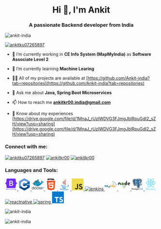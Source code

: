 <h1 align="center">Hi 👋, I'm Ankit</h1>
<h3 align="center">A passionate Backend developer from India</h3>

<p align="left"> <img src="https://komarev.com/ghpvc/?username=ankit-india&label=Profile%20views&color=0e75b6&style=flat" alt="ankit-india" /> </p>

<p align="left"> <a href="https://twitter.com/ankitku07265897" target="blank"><img src="https://img.shields.io/twitter/follow/ankitku07265897?logo=twitter&style=for-the-badge" alt="ankitku07265897" /></a> </p>

- 🔭 I’m currently working in **CE Info System (MapMyIndia)** as **Software Associate Level 2**

- 🌱 I’m currently learning **Machine Learing**

- 👨‍💻 All of my projects are available at [https://github.com/Ankit-india?tab=repositories](https://github.com/Ankit-india?tab=repositories)

- 💬 Ask me about **Java, Spring Boot Microservices**

- 📫 How to reach me **ankitkr00.india@gmail.com**

- 📄 Know about my experiences [https://drive.google.com/file/d/1MnaJ_rUzIWDVG3FJmgJblRpuGdI2_sZH/view?usp=sharing](https://drive.google.com/file/d/1MnaJ_rUzIWDVG3FJmgJblRpuGdI2_sZH/view?usp=sharing)

<h3 align="left">Connect with me:</h3>
<p align="left">
<a href="https://twitter.com/ankitku07265897" target="blank"><img align="center" src="https://raw.githubusercontent.com/rahuldkjain/github-profile-readme-generator/master/src/images/icons/Social/twitter.svg" alt="ankitku07265897" height="30" width="40" /></a>
<a href="https://linkedin.com/in/ankitkr00" target="blank"><img align="center" src="https://raw.githubusercontent.com/rahuldkjain/github-profile-readme-generator/master/src/images/icons/Social/linked-in-alt.svg" alt="ankitkr00" height="30" width="40" /></a>
<a href="https://www.leetcode.com/ankitkr00" target="blank"><img align="center" src="https://raw.githubusercontent.com/rahuldkjain/github-profile-readme-generator/master/src/images/icons/Social/leet-code.svg" alt="ankitkr00" height="30" width="40" /></a>
</p>

<h3 align="left">Languages and Tools:</h3>
<p align="left"> <a href="https://getbootstrap.com" target="_blank" rel="noreferrer"> <img src="https://raw.githubusercontent.com/devicons/devicon/master/icons/bootstrap/bootstrap-plain-wordmark.svg" alt="bootstrap" width="40" height="40"/> </a> <a href="https://www.w3schools.com/cpp/" target="_blank" rel="noreferrer"> <img src="https://raw.githubusercontent.com/devicons/devicon/master/icons/cplusplus/cplusplus-original.svg" alt="cplusplus" width="40" height="40"/> </a> <a href="https://www.docker.com/" target="_blank" rel="noreferrer"> <img src="https://raw.githubusercontent.com/devicons/devicon/master/icons/docker/docker-original-wordmark.svg" alt="docker" width="40" height="40"/> </a> <a href="https://www.w3.org/html/" target="_blank" rel="noreferrer"> <img src="https://raw.githubusercontent.com/devicons/devicon/master/icons/html5/html5-original-wordmark.svg" alt="html5" width="40" height="40"/> </a> <a href="https://www.java.com" target="_blank" rel="noreferrer"> <img src="https://raw.githubusercontent.com/devicons/devicon/master/icons/java/java-original.svg" alt="java" width="40" height="40"/> </a> <a href="https://developer.mozilla.org/en-US/docs/Web/JavaScript" target="_blank" rel="noreferrer"> <img src="https://raw.githubusercontent.com/devicons/devicon/master/icons/javascript/javascript-original.svg" alt="javascript" width="40" height="40"/> </a> <a href="https://www.jenkins.io" target="_blank" rel="noreferrer"> <img src="https://www.vectorlogo.zone/logos/jenkins/jenkins-icon.svg" alt="jenkins" width="40" height="40"/> </a> <a href="https://www.mysql.com/" target="_blank" rel="noreferrer"> <img src="https://raw.githubusercontent.com/devicons/devicon/master/icons/mysql/mysql-original-wordmark.svg" alt="mysql" width="40" height="40"/> </a> <a href="https://nodejs.org" target="_blank" rel="noreferrer"> <img src="https://raw.githubusercontent.com/devicons/devicon/master/icons/nodejs/nodejs-original-wordmark.svg" alt="nodejs" width="40" height="40"/> </a> <a href="https://www.postgresql.org" target="_blank" rel="noreferrer"> <img src="https://raw.githubusercontent.com/devicons/devicon/master/icons/postgresql/postgresql-original-wordmark.svg" alt="postgresql" width="40" height="40"/> </a> <a href="https://reactjs.org/" target="_blank" rel="noreferrer"> <img src="https://raw.githubusercontent.com/devicons/devicon/master/icons/react/react-original-wordmark.svg" alt="react" width="40" height="40"/> </a> <a href="https://reactnative.dev/" target="_blank" rel="noreferrer"> <img src="https://reactnative.dev/img/header_logo.svg" alt="reactnative" width="40" height="40"/> </a> <a href="https://spring.io/" target="_blank" rel="noreferrer"> <img src="https://www.vectorlogo.zone/logos/springio/springio-icon.svg" alt="spring" width="40" height="40"/> </a> <a href="https://www.typescriptlang.org/" target="_blank" rel="noreferrer"> <img src="https://raw.githubusercontent.com/devicons/devicon/master/icons/typescript/typescript-original.svg" alt="typescript" width="40" height="40"/> </a> </p>

<p><img align="center" src="https://github-readme-stats.vercel.app/api/top-langs?username=ankit-india&show_icons=true&locale=en&layout=compact" alt="ankit-india" /></p>

<p><img align="center" src="https://github-readme-streak-stats.herokuapp.com/?user=ankit-india&" alt="ankit-india" /></p>

<!---
Ankit-india/Ankit-india is a ✨ special ✨ repository because its `README.md` (this file) appears on your GitHub profile.
You can click the Preview link to take a look at your changes.
--->
